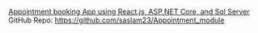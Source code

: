 [Appointment booking App using React.js, ASP.NET Core, and Sql Server](https://www.youtube.com/watch?app=desktop&v=e37Re_rgIwE&ab_channel=SaadAslam)
GitHub Repo: https://github.com/saslam23/Appointment_module
